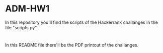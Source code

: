 # ADM-HW1

In this repository you'll find the scripts of the Hackerrank challanges in the file "scripts.py".
#
In this README file there'll be the PDF printout of the challanges.
